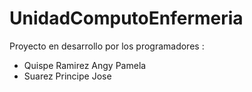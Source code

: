 # UnidadComputoEnfermeria

Proyecto en desarrollo por los programadores : 
  - Quispe Ramirez Angy Pamela
  - Suarez Principe Jose
 
 
 
